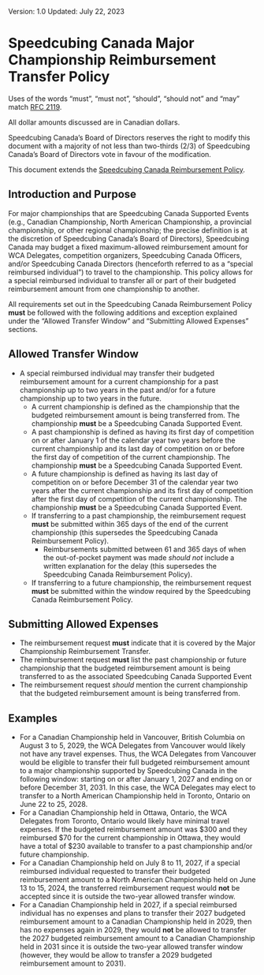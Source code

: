 <style type="text/css">
  a[href]:after { content : "" }
</style>

Version: 1.0
Updated: July 22, 2023

# Speedcubing Canada Major Championship Reimbursement Transfer Policy

Uses of the words “must”, “must not”, “should”, “should not” and “may” match [RFC 2119](https://www.ietf.org/rfc/rfc2119.txt).

All dollar amounts discussed are in Canadian dollars.

Speedcubing Canada’s Board of Directors reserves the right to modify this document with a majority of not less than two-thirds (2/3) of Speedcubing Canada’s Board of Directors vote in favour of the modification.

This document extends the [Speedcubing Canada Reimbursement Policy](https://www.speedcubingcanada.org/documents/reimbursement-policy.pdf).

## Introduction and Purpose

For major championships that are Speedcubing Canada Supported Events (e.g., Canadian Championship, North American Championship, a provincial championship, or other regional championship; the precise definition is at the discretion of Speedcubing Canada’s Board of Directors), Speedcubing Canada may budget a fixed maximum-allowed reimbursement amount for WCA Delegates, competition organizers, Speedcubing Canada Officers, and/or Speedcubing Canada Directors (henceforth referred to as a “special reimbursed individual”) to travel to the championship. This policy allows for a special reimbursed individual to transfer all or part of their budgeted reimbursement amount from one championship to another.

All requirements set out in the Speedcubing Canada Reimbursement Policy **must** be followed with the following additions and exception explained under the “Allowed Transfer Window” and “Submitting Allowed Expenses” sections.

## Allowed Transfer Window

- A special reimbursed individual may transfer their budgeted reimbursement amount for a current championship for a past championship up to two years in the past and/or for a future championship up to two years in the future.
  - A current championship is defined as the championship that the budgeted reimbursement amount is being transferred from. The championship **must** be a Speedcubing Canada Supported Event.
  - A past championship is defined as having its first day of competition on or after January 1 of the calendar year two years before the current championship and its last day of competition on or before the first day of competition of the current championship. The championship **must** be a Speedcubing Canada Supported Event.
  - A future championship is defined as having its last day of competition on or before December 31 of the calendar year two years after the current championship and its first day of competition after the first day of competition of the current championship. The championship **must** be a Speedcubing Canada Supported Event.
  - If transferring to a past championship, the reimbursement request **must** be submitted within 365 days of the end of the current championship (this supersedes the Speedcubing Canada Reimbursement Policy).
    - Reimbursements submitted between 61 and 365 days of when the out-of-pocket payment was made *should not* include a written explanation for the delay (this supersedes the Speedcubing Canada Reimbursement Policy).
  - If transferring to a future championship, the reimbursement request **must** be submitted within the window required by the Speedcubing Canada Reimbursement Policy.  

## Submitting Allowed Expenses

- The reimbursement request **must** indicate that it is covered by the Major Championship Reimbursement Transfer.
- The reimbursement request **must** list the past championship or future championship that the budgeted reimbursement amount is being transferred to as the associated Speedcubing Canada Supported Event
- The reimbursement request _should_ mention the current championship that the budgeted reimbursement amount is being transferred from.

## Examples

- For a Canadian Championship held in Vancouver, British Columbia on August 3 to 5, 2029, the WCA Delegates from Vancouver would likely not have any travel expenses. Thus, the WCA Delegates from Vancouver would be eligible to transfer their full budgeted reimbursement amount to a major championship supported by Speedcubing Canada in the following window: starting on or after January 1, 2027 and ending on or before December 31, 2031. In this case, the WCA Delegates may elect to transfer to a North American Championship held in Toronto, Ontario on June 22 to 25, 2028.
- For a Canadian Championship held in Ottawa, Ontario, the WCA Delegates from Toronto, Ontario would likely have minimal travel expenses. If the budgeted reimbursement amount was \$300 and they reimbursed \$70 for the current championship in Ottawa, they would have a total of \$230 available to transfer to a past championship and/or future championship.
- For a Canadian Championship held on July 8 to 11, 2027, if a special reimbursed individual requested to transfer their budgeted reimbursement amount to a North American Championship held on June 13 to 15, 2024, the transferred reimbursement request would **not** be accepted since it is outside the two-year allowed transfer window.
- For a Canadian Championship held in 2027, if a special reimbursed individual has no expenses and plans to transfer their 2027 budgeted reimbursement amount to a Canadian Championship held in 2029, then has no expenses again in 2029, they would **not** be allowed to transfer the 2027 budgeted reimbursement amount to a Canadian Championship held in 2031 since it is outside the two-year allowed transfer window (however, they would be allow to transfer a 2029 budgeted reimbursement amount to 2031).

